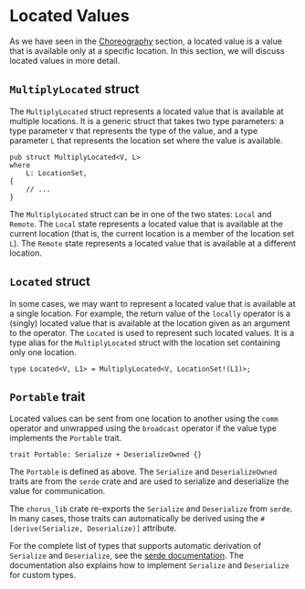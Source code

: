 # Located Values

As we have seen in the [Choreography](./guide-choreography.md) section, a located value is a value that is available only at a specific location. In this section, we will discuss located values in more detail.

## `MultiplyLocated` struct

The `MultiplyLocated` struct represents a located value that is available at multiple locations. It is a generic struct that takes two type parameters: a type parameter `V` that represents the type of the value, and a type parameter `L` that represents the location set where the value is available.

```rust,ignore
pub struct MultiplyLocated<V, L>
where
    L: LocationSet,
{
    // ...
}
```

The `MultiplyLocated` struct can be in one of the two states: `Local` and `Remote`. The `Local` state represents a located value that is available at the current location (that is, the current location is a member of the location set `L`). The `Remote` state represents a located value that is available at a different location.

## `Located` struct

In some cases, we may want to represent a located value that is available at a single location. For example, the return value of the `locally` operator is a (singly) located value that is available at the location given as an argument to the operator. The `Located` is used to represent such located values. It is a type alias for the `MultiplyLocated` struct with the location set containing only one location.

```rust,ignore
type Located<V, L1> = MultiplyLocated<V, LocationSet!(L1)>;
```

## `Portable` trait

Located values can be sent from one location to another using the `comm` operator and unwrapped using the `broadcast` operator if the value type implements the `Portable` trait.

```rust,ignore
trait Portable: Serialize + DeserializeOwned {}
```

The `Portable` is defined as above. The `Serialize` and `DeserializeOwned` traits are from the `serde` crate and are used to serialize and deserialize the value for communication.

The `chorus_lib` crate re-exports the `Serialize` and `Deserialize` from `serde`. In many cases, those traits can automatically be derived using the `#[derive(Serialize, Deserialize)]` attribute.

For the complete list of types that supports automatic derivation of `Serialize` and `Deserialize`, see the [serde documentation](https://serde.rs/data-model.html#types). The documentation also explains how to implement `Serialize` and `Deserialize` for custom types.
